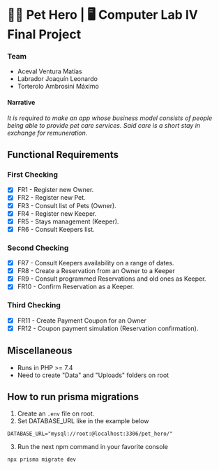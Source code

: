 # 🐱‍🏍 Pet Hero | 🖥 Computer Lab IV Final Project

### Team

- Aceval Ventura Matías
- Labrador Joaquín Leonardo
- Torterolo Ambrosini Máximo

#### Narrative

*It is required to make an app whose business model consists of people being able to provide pet care services. Said
care is a short stay in exchange for remuneration.*

## Functional Requirements

### First Checking

- [X] FR1 - Register new Owner.
- [X] FR2 - Register new Pet.
- [X] FR3 - Consult list of Pets (Owner).
- [X] FR4 - Register new Keeper.
- [X] FR5 - Stays management (Keeper).
- [X] FR6 - Consult Keepers list.

### Second Checking

- [X] FR7 - Consult Keepers availability on a range of dates.
- [X] FR8 - Create a Reservation from an Owner to a Keeper
- [X] FR9 - Consult programmed Reservations and old ones as Keeper.
- [X] FR10 - Confirm Reservation as a Keeper.

### Third Checking

- [X] FR11 - Create Payment Coupon for an Owner
- [X] FR12 - Coupon payment simulation (Reservation confirmation).

## Miscellaneous

- Runs in PHP >= 7.4
- Need to create "Data" and "Uploads" folders on root

## How to run prisma migrations
1. Create an `.env` file on root.
2. Set DATABASE_URL like in the example below
```
DATABASE_URL="mysql://root:@localhost:3306/pet_hero/"
```

3. Run the next npm command in your favorite console
```sh
npx prisma migrate dev
```


